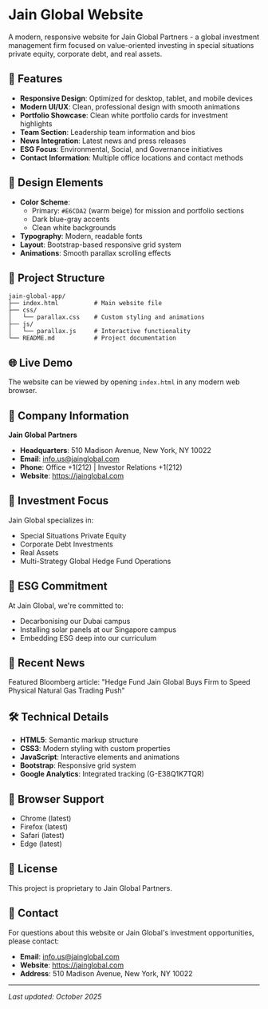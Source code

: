 # Jain Global Website

A modern, responsive website for Jain Global Partners - a global investment management firm focused on value-oriented investing in special situations private equity, corporate debt, and real assets.

## 🚀 Features

- **Responsive Design**: Optimized for desktop, tablet, and mobile devices
- **Modern UI/UX**: Clean, professional design with smooth animations
- **Portfolio Showcase**: Clean white portfolio cards for investment highlights
- **Team Section**: Leadership team information and bios
- **News Integration**: Latest news and press releases
- **ESG Focus**: Environmental, Social, and Governance initiatives
- **Contact Information**: Multiple office locations and contact methods

## 🎨 Design Elements

- **Color Scheme**: 
  - Primary: `#E6CDA2` (warm beige) for mission and portfolio sections
  - Dark blue-gray accents
  - Clean white backgrounds
- **Typography**: Modern, readable fonts
- **Layout**: Bootstrap-based responsive grid system
- **Animations**: Smooth parallax scrolling effects

## 📁 Project Structure

```
jain-global-app/
├── index.html          # Main website file
├── css/
│   └── parallax.css    # Custom styling and animations
├── js/
│   └── parallax.js     # Interactive functionality
└── README.md           # Project documentation
```

## 🌐 Live Demo

The website can be viewed by opening `index.html` in any modern web browser.

## 🏢 Company Information

**Jain Global Partners**
- **Headquarters**: 510 Madison Avenue, New York, NY 10022
- **Email**: info.us@jainglobal.com
- **Phone**: Office +1(212) | Investor Relations +1(212)
- **Website**: https://jainglobal.com

## 💼 Investment Focus

Jain Global specializes in:
- Special Situations Private Equity
- Corporate Debt Investments
- Real Assets
- Multi-Strategy Global Hedge Fund Operations

## 🌱 ESG Commitment

At Jain Global, we're committed to:
- Decarbonising our Dubai campus
- Installing solar panels at our Singapore campus
- Embedding ESG deep into our curriculum

## 📰 Recent News

Featured Bloomberg article: "Hedge Fund Jain Global Buys Firm to Speed Physical Natural Gas Trading Push"

## 🛠️ Technical Details

- **HTML5**: Semantic markup structure
- **CSS3**: Modern styling with custom properties
- **JavaScript**: Interactive elements and animations
- **Bootstrap**: Responsive grid system
- **Google Analytics**: Integrated tracking (G-E38Q1K7TQR)

## 📱 Browser Support

- Chrome (latest)
- Firefox (latest)
- Safari (latest)
- Edge (latest)

## 📄 License

This project is proprietary to Jain Global Partners.

## 🤝 Contact

For questions about this website or Jain Global's investment opportunities, please contact:

- **Email**: info.us@jainglobal.com
- **Website**: https://jainglobal.com
- **Address**: 510 Madison Avenue, New York, NY 10022

---

*Last updated: October 2025*
